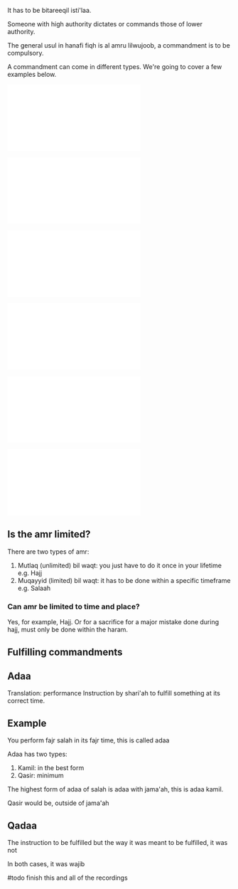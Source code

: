 It has to be bitareeqil isti'laa.

Someone with high authority dictates or commands those of lower authority.

The general usul in hanafi fiqh is al amru lilwujoob, a commandment is to be compulsory.

A commandment can come in different types. We're going to cover a few examples below.

![Repeating](Usul%20Fiqh/Commandments/Repeating.md)

![Recommendation](Usul%20Fiqh/Commandments/Recommendation.md)

![Highlighting Permissibility](Usul%20Fiqh/Commandments/Highlighting%20Permissibility.md)

![To Honour](Usul%20Fiqh/Commandments/To%20Honour.md)

![To Ridicule](Usul%20Fiqh/Commandments/To%20Ridicule.md)

![Implied Commandment](Usul%20Fiqh/Commandments/Implied%20Commandment.md)

## Is the amr limited?
There are two types of amr:
1. Mutlaq (unlimited) bil waqt: you just have to do it once in your lifetime e.g. Hajj
2. Muqayyid (limited) bil waqt: it has to be done within a specific timeframe e.g. Salaah

### Can amr be limited to time and place? 
Yes, for example, Hajj. Or for a sacrifice for a major mistake done during hajj, must only be done within the haram.

## Fulfilling commandments
## Adaa
Translation: performance
Instruction by shari'ah to fulfill something at its correct time. 

## Example
You perform fajr salah in its fajr time, this is called adaa

Adaa has two types:
1. Kamil: in the best form
2. Qasir: minimum

The highest form of adaa of salah is adaa with jama'ah, this is adaa kamil.

Qasir would be, outside of jama'ah

## Qadaa
The instruction to be fulfilled but the way it was meant to be fulfilled, it was not

In both cases, it was wajib

#todo finish this and all of the recordings